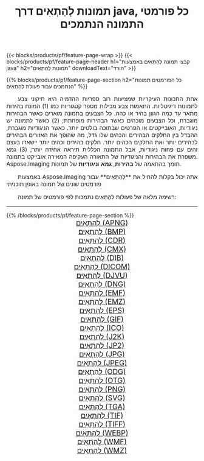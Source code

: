 ﻿---
title: תמונות לְהַתְאִים דרך java, כל פורמטי התמונה הנתמכים 
weight: 3920
url: /he/java/adjust 
lang: he
langdirlevel: 2
locales: zh-hans,ja,it,ru,de,es,fr,nl,id,lt,pl,pt,vi,tr,ko,zh-hant,ar,hi,th,sv,cs,uk,he
description: באמצעות Aspose.Imaging תוכל בקלות לְהַתְאִים תמונות באמצעות java
---

{{< blocks/products/pf/feature-page-wrap >}}
{{< blocks/products/pf/feature-page-header h1="קבצי תמונה לְהַתְאִים באמצעות java" h2="תמונות לְהַתְאִים" downloadText="הורד" >}}


{{% blocks/products/pf/feature-page-section  h2="כל הפורמטים  תמונות הנתמכים עבור פעולת לְהַתְאִים" %}}
<p align="justify" style="text-indent:2em;font-size:15px;">
אחת התכונות העיקריות שמציעות רוב ספריות ההדמיה היא תיקוני צבע לתמונות דיגיטליות. התאמות צבע מכילות מספר קטגוריות כמו (1) המונח בהירות מתאר עד כמה הגוון בהיר או כהה. כל הצבעים בתמונה מוארים כאשר הבהירות מוגברת, וכל הצבעים מוכהים כאשר הבהירות מופחתת; (2) כאשר לתמונה יש ניגודיות, האובייקטים או הפרטים שבתוכה בולטים יותר. כאשר הניגודיות מוגברת, ההבדל בין החלקים הבהירים והכהים שלו גדל, מה שהופך את האזורים הבהירים לבהירים יותר ואת החלקים הכהים יותר. חלקים בהירים וכהים יותר יישארו בעצם זהים עם פחות ניגודיות, אבל התמונה הכללית תיראה אחידה יותר; (3) גמא משפרת את הבהירות והניגודיות של התאורה העקיפה המאירה אובייקט בתמונה. Aspose.Imaging תומך בהתאמה של <b>בהירות</b>, <b>גמא</b> ו<b>ניגודיות</b> של תמונות.
</p>
<p align="justify" style="text-indent:2em;font-size:15px;">
באמצעות Aspose.Imaging אתה יכול בקלות להחיל את **לְהַתְאִים** עבור פורמטים שונים של תמונה באופן תוכניתי
</p>
<p align="justify" style="text-indent:2em;font-size:15px;">
רשימה מלאה של פעולות לְהַתְאִים נתמכות לפי פורמטים של תמונה:
</p>
<hr/>
{{% /blocks/products/pf/feature-page-section %}}
<div class="container-fluid productfamilypage bg-gray">
    <div class="convertypes bg-gray agp-content section">
        <div class="container">
		<div class="row other-converters" style="gap: 10px;font-size: 19px;text-align:center;">
		    <div class='col-md-2 other-converter remove-lp remove-rp'><a href="/imaging/he/java/adjust/apng" style="padding:15px;">לְהַתְאִים (APNG)</a></div><div class='col-md-2 other-converter remove-lp remove-rp'><a href="/imaging/he/java/adjust/bmp" style="padding:15px;">לְהַתְאִים (BMP)</a></div><div class='col-md-2 other-converter remove-lp remove-rp'><a href="/imaging/he/java/adjust/cdr" style="padding:15px;">לְהַתְאִים (CDR)</a></div><div class='col-md-2 other-converter remove-lp remove-rp'><a href="/imaging/he/java/adjust/cmx" style="padding:15px;">לְהַתְאִים (CMX)</a></div><div class='col-md-2 other-converter remove-lp remove-rp'><a href="/imaging/he/java/adjust/dib" style="padding:15px;">לְהַתְאִים (DIB)</a></div><div class='col-md-2 other-converter remove-lp remove-rp'><a href="/imaging/he/java/adjust/dicom" style="padding:15px;">לְהַתְאִים (DICOM)</a></div><div class='col-md-2 other-converter remove-lp remove-rp'><a href="/imaging/he/java/adjust/djvu" style="padding:15px;">לְהַתְאִים (DJVU)</a></div><div class='col-md-2 other-converter remove-lp remove-rp'><a href="/imaging/he/java/adjust/dng" style="padding:15px;">לְהַתְאִים (DNG)</a></div><div class='col-md-2 other-converter remove-lp remove-rp'><a href="/imaging/he/java/adjust/emf" style="padding:15px;">לְהַתְאִים (EMF)</a></div><div class='col-md-2 other-converter remove-lp remove-rp'><a href="/imaging/he/java/adjust/emz" style="padding:15px;">לְהַתְאִים (EMZ)</a></div><div class='col-md-2 other-converter remove-lp remove-rp'><a href="/imaging/he/java/adjust/eps" style="padding:15px;">לְהַתְאִים (EPS)</a></div><div class='col-md-2 other-converter remove-lp remove-rp'><a href="/imaging/he/java/adjust/gif" style="padding:15px;">לְהַתְאִים (GIF)</a></div><div class='col-md-2 other-converter remove-lp remove-rp'><a href="/imaging/he/java/adjust/ico" style="padding:15px;">לְהַתְאִים (ICO)</a></div><div class='col-md-2 other-converter remove-lp remove-rp'><a href="/imaging/he/java/adjust/j2k" style="padding:15px;">לְהַתְאִים (J2K)</a></div><div class='col-md-2 other-converter remove-lp remove-rp'><a href="/imaging/he/java/adjust/jp2" style="padding:15px;">לְהַתְאִים (JP2)</a></div><div class='col-md-2 other-converter remove-lp remove-rp'><a href="/imaging/he/java/adjust/jpg" style="padding:15px;">לְהַתְאִים (JPG)</a></div><div class='col-md-2 other-converter remove-lp remove-rp'><a href="/imaging/he/java/adjust/jpeg" style="padding:15px;">לְהַתְאִים (JPEG)</a></div><div class='col-md-2 other-converter remove-lp remove-rp'><a href="/imaging/he/java/adjust/odg" style="padding:15px;">לְהַתְאִים (ODG)</a></div><div class='col-md-2 other-converter remove-lp remove-rp'><a href="/imaging/he/java/adjust/otg" style="padding:15px;">לְהַתְאִים (OTG)</a></div><div class='col-md-2 other-converter remove-lp remove-rp'><a href="/imaging/he/java/adjust/png" style="padding:15px;">לְהַתְאִים (PNG)</a></div><div class='col-md-2 other-converter remove-lp remove-rp'><a href="/imaging/he/java/adjust/svg" style="padding:15px;">לְהַתְאִים (SVG)</a></div><div class='col-md-2 other-converter remove-lp remove-rp'><a href="/imaging/he/java/adjust/tga" style="padding:15px;">לְהַתְאִים (TGA)</a></div><div class='col-md-2 other-converter remove-lp remove-rp'><a href="/imaging/he/java/adjust/tif" style="padding:15px;">לְהַתְאִים (TIF)</a></div><div class='col-md-2 other-converter remove-lp remove-rp'><a href="/imaging/he/java/adjust/tiff" style="padding:15px;">לְהַתְאִים (TIFF)</a></div><div class='col-md-2 other-converter remove-lp remove-rp'><a href="/imaging/he/java/adjust/webp" style="padding:15px;">לְהַתְאִים (WEBP)</a></div><div class='col-md-2 other-converter remove-lp remove-rp'><a href="/imaging/he/java/adjust/wmf" style="padding:15px;">לְהַתְאִים (WMF)</a></div><div class='col-md-2 other-converter remove-lp remove-rp'><a href="/imaging/he/java/adjust/wmz" style="padding:15px;">לְהַתְאִים (WMZ)</a></div>
                </div>
        </div>
    </div>
</div>
<br/>
